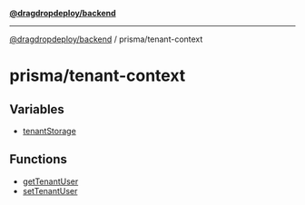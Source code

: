 [**@dragdropdeploy/backend**](../../README.md)

***

[@dragdropdeploy/backend](../../README.md) / prisma/tenant-context

# prisma/tenant-context

## Variables

- [tenantStorage](variables/tenantStorage.md)

## Functions

- [getTenantUser](functions/getTenantUser.md)
- [setTenantUser](functions/setTenantUser.md)
